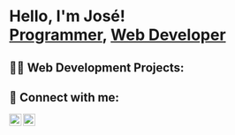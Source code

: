 <h1>Hello, I'm José! <br/><a href="https://github.com/zebabo">Programmer</a>, <a href="https://www.linkedin.com/in/jose-babo-7a6990335/">Web Developer</a>
<h2>👨‍💻 Web Development Projects:</h2>

<h2> 🤳 Connect with me:</h2>

[<img align="left" alt="zebabo | LinkedIn" width="22px" src="https://cdn.jsdelivr.net/npm/simple-icons@v3/icons/linkedin.svg" />][linkedin]
[<img align="left" alt="zebabo | Instagram" width="22px" src="https://cdn.jsdelivr.net/npm/simple-icons@v3/icons/instagram.svg" />][instagram]




[instagram]: https://www.instagram.com/zebabo_/
[linkedin]: https://www.linkedin.com/in/jose-babo-7a6990335/


